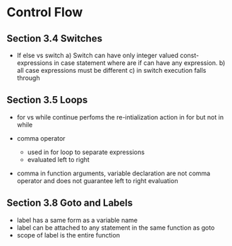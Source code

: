 # Control Flow

## Section 3.4 Switches

- If else vs switch
  a) Switch can have only integer valued const-expressions in case statement
     where are if can have any expression.
  b) all case expressions must be different
  c) in switch execution falls through


## Section 3.5 Loops

- for vs while
  continue perfoms the re-intialization action in for but not in while
- comma operator
  - used in for loop to separate expressions
  - evaluated left to right

- comma in function arguments, variable declaration are not comma operator and
  does not guarantee left to right evaluation

## Section 3.8 Goto and Labels
- label has a same form as a variable name
- label can be attached to any statement in the same function as goto
- scope of label is the entire function
